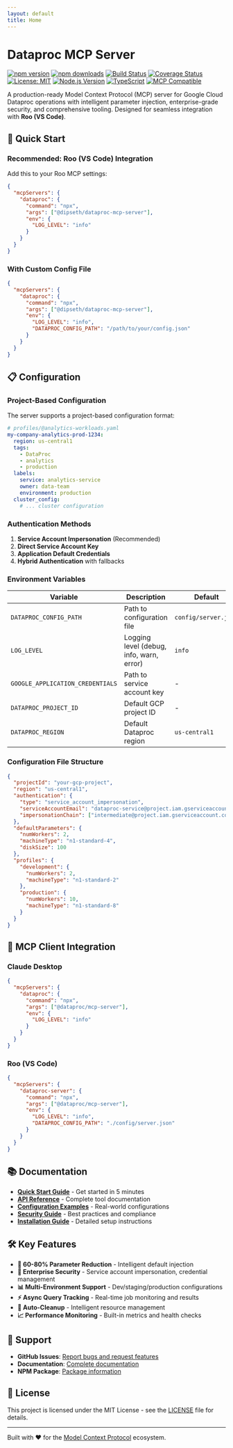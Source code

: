 ```yaml
---
layout: default
title: Home
---
```


# Dataproc MCP Server

[![npm version](https://badge.fury.io/js/%40dipseth%2Fdataproc-mcp-server.svg)](https://badge.fury.io/js/%40dipseth%2Fdataproc-mcp-server)
[![npm downloads](https://img.shields.io/npm/dm/@dipseth/dataproc-mcp-server.svg)](https://npmjs.org/package/@dipseth/dataproc-mcp-server)
[![Build Status](https://github.com/dipseth/dataproc-mcp/workflows/%F0%9F%94%84%20Continuous%20Integration/badge.svg)](https://github.com/dipseth/dataproc-mcp/actions)
[![Coverage Status](https://coveralls.io/repos/github/dipseth/dataproc-mcp/badge.svg?branch=main)](https://coveralls.io/github/dipseth/dataproc-mcp?branch=main)
[![License: MIT](https://img.shields.io/badge/License-MIT-yellow.svg)](https://opensource.org/licenses/MIT)
[![Node.js Version](https://img.shields.io/node/v/@dipseth/dataproc-mcp-server.svg)](https://nodejs.org/)
[![TypeScript](https://img.shields.io/badge/TypeScript-Ready-blue.svg)](https://www.typescriptlang.org/)
[![MCP Compatible](https://img.shields.io/badge/MCP-Compatible-green.svg)](https://modelcontextprotocol.io/)

A production-ready Model Context Protocol (MCP) server for Google Cloud Dataproc operations with intelligent parameter injection, enterprise-grade security, and comprehensive tooling. Designed for seamless integration with **Roo (VS Code)**.

## 🚀 Quick Start

### **Recommended: Roo (VS Code) Integration**

Add this to your Roo MCP settings:

```json
{
  "mcpServers": {
    "dataproc": {
      "command": "npx",
      "args": ["@dipseth/dataproc-mcp-server"],
      "env": {
        "LOG_LEVEL": "info"
      }
    }
  }
}
```

### **With Custom Config File**

```json
{
  "mcpServers": {
    "dataproc": {
      "command": "npx",
      "args": ["@dipseth/dataproc-mcp-server"],
      "env": {
        "LOG_LEVEL": "info",
        "DATAPROC_CONFIG_PATH": "/path/to/your/config.json"
      }
    }
  }
}
```

## 📋 Configuration

### Project-Based Configuration

The server supports a project-based configuration format:

```yaml
# profiles/@analytics-workloads.yaml
my-company-analytics-prod-1234:
  region: us-central1
  tags:
    - DataProc
    - analytics
    - production
  labels:
    service: analytics-service
    owner: data-team
    environment: production
  cluster_config:
    # ... cluster configuration
```

### Authentication Methods

1. **Service Account Impersonation** (Recommended)
2. **Direct Service Account Key**
3. **Application Default Credentials**
4. **Hybrid Authentication** with fallbacks

### Environment Variables

| Variable | Description | Default |
|----------|-------------|---------|
| `DATAPROC_CONFIG_PATH` | Path to configuration file | `config/server.json` |
| `LOG_LEVEL` | Logging level (debug, info, warn, error) | `info` |
| `GOOGLE_APPLICATION_CREDENTIALS` | Path to service account key | - |
| `DATAPROC_PROJECT_ID` | Default GCP project ID | - |
| `DATAPROC_REGION` | Default Dataproc region | `us-central1` |

### Configuration File Structure

```json
{
  "projectId": "your-gcp-project",
  "region": "us-central1",
  "authentication": {
    "type": "service_account_impersonation",
    "serviceAccountEmail": "dataproc-service@project.iam.gserviceaccount.com",
    "impersonationChain": ["intermediate@project.iam.gserviceaccount.com"]
  },
  "defaultParameters": {
    "numWorkers": 2,
    "machineType": "n1-standard-4",
    "diskSize": 100
  },
  "profiles": {
    "development": {
      "numWorkers": 2,
      "machineType": "n1-standard-2"
    },
    "production": {
      "numWorkers": 10,
      "machineType": "n1-standard-8"
    }
  }
}
```

## 🔧 MCP Client Integration

### Claude Desktop

```json
{
  "mcpServers": {
    "dataproc": {
      "command": "npx",
      "args": ["@dataproc/mcp-server"],
      "env": {
        "LOG_LEVEL": "info"
      }
    }
  }
}
```

### Roo (VS Code)

```json
{
  "mcpServers": {
    "dataproc-server": {
      "command": "npx",
      "args": ["@dataproc/mcp-server"],
      "env": {
        "LOG_LEVEL": "info",
        "DATAPROC_CONFIG_PATH": "./config/server.json"
      }
    }
  }
}
```

## 📚 Documentation

- **[Quick Start Guide](QUICK_START)** - Get started in 5 minutes
- **[API Reference](api/)** - Complete tool documentation
- **[Configuration Examples](CONFIGURATION_EXAMPLES)** - Real-world configurations
- **[Security Guide](security/)** - Best practices and compliance
- **[Installation Guide](INSTALLATION_GUIDE)** - Detailed setup instructions

## 🛠️ Key Features

- **🎯 60-80% Parameter Reduction** - Intelligent default injection
- **🔐 Enterprise Security** - Service account impersonation, credential management
- **📊 Multi-Environment Support** - Dev/staging/production configurations
- **⚡ Async Query Tracking** - Real-time job monitoring and results
- **🔄 Auto-Cleanup** - Intelligent resource management
- **📈 Performance Monitoring** - Built-in metrics and health checks

## 🤝 Support

- **GitHub Issues**: [Report bugs and request features](https://github.com/dipseth/dataproc-mcp/issues)
- **Documentation**: [Complete documentation](https://dipseth.github.io/dataproc-mcp/)
- **NPM Package**: [Package information](https://www.npmjs.com/package/@dataproc/mcp-server)

## 📄 License

This project is licensed under the MIT License - see the [LICENSE](https://github.com/dipseth/dataproc-mcp/blob/main/LICENSE) file for details.

---

Built with ❤️ for the [Model Context Protocol](https://modelcontextprotocol.io/) ecosystem.
